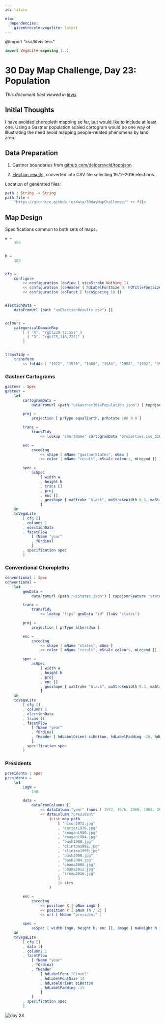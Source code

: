```yaml
---
id: litvis

elm:
  dependencies:
    gicentre/elm-vegalite: latest
---
```


@import "css/litvis.less"

```elm {l=hidden}
import VegaLite exposing (..)
```

# 30 Day Map Challenge, Day 23: Population

_This document best viewed in [litvis](https://github.com/gicentre/litvis)_

## Initial Thoughts

I have avoided choropleth mapping so far, but would like to include at least one. Using a Gastner population scaled cartogram would be one way of illustrating the need avoid mapping people-related phenomena by land area.

## Data Preparation

1. Gastner boundaries from [github.com/deldersveld/topojson](https://github.com/deldersveld/topojson)

2. [Election results](https://en.wikipedia.org/wiki/List_of_United_States_presidential_election_results_by_state), converted into CSV file selecting 1972-2016 elections.

Location of generated files:

```elm {l}
path : String -> String
path file =
    "https://gicentre.github.io/data/30dayMapChallenge/" ++ file
```

## Map Design

Specifications common to both sets of maps.

```elm {l}
w =
    300


h =
    180


cfg =
    configure
        << configuration (coView [ vicoStroke Nothing ])
        << configuration (coHeader [ hdLabelFontSize 0, hdTitleFontSize 0 ])
        << configuration (coFacet [ facoSpacing 10 ])


electionData =
    dataFromUrl (path "usElectionResults.csv") []


colours =
    categoricalDomainMap
        [ ( "R", "rgb(220,72,55)" )
        , ( "D", "rgb(75,116,227)" )
        ]


transTidy =
    transform
        << foldAs [ "1972", "1976", "1980", "1984", "1988", "1992", "1996", "2000", "2004", "2008", "2012", "2016" ] "year" "result"
```

### Gastner Cartograms

```elm {l v interactive}
gastner : Spec
gastner =
    let
        cartogramData =
            dataFromUrl (path "usGastner2014Population.json") [ topojsonFeature "carto" ]

        proj =
            projection [ prType equalEarth, prRotate 100 0 0 ]

        trans =
            transTidy
                << lookup "shortName" cartogramData "properties.iso_3166_2" (luAs "gastnerStates")

        enc =
            encoding
                << shape [ mName "gastnerStates", mGeo ]
                << color [ mName "result", mScale colours, mLegend [] ]

        spec =
            asSpec
                [ width w
                , height h
                , trans []
                , proj
                , enc []
                , geoshape [ maStroke "black", maStrokeWidth 0.3, maStrokeOpacity 0.5 ]
                ]
    in
    toVegaLite
        [ cfg []
        , columns 1
        , electionData
        , facetFlow
            [ fName "year"
            , fOrdinal
            ]
        , specification spec
        ]
```

### Conventional Choropleths

```elm {v}
conventional : Spec
conventional =
    let
        geoData =
            dataFromUrl (path "usStates.json") [ topojsonFeature "states" ]

        trans =
            transTidy
                << lookup "fips" geoData "id" (luAs "states")

        proj =
            projection [ prType albersUsa ]

        enc =
            encoding
                << shape [ mName "states", mGeo ]
                << color [ mName "result", mScale colours, mLegend [] ]

        spec =
            asSpec
                [ width w
                , height h
                , proj
                , enc []
                , geoshape [ maStroke "black", maStrokeWidth 0.3, maStrokeOpacity 0.5 ]
                ]
    in
    toVegaLite
        [ cfg []
        , columns 1
        , electionData
        , trans []
        , facetFlow
            [ fName "year"
            , fOrdinal
            , fHeader [ hdLabelOrient siBottom, hdLabelPadding -20, hdLabelAlign haLeft ]
            ]
        , specification spec
        ]
```

### Presidents

```elm {v}
presidents : Spec
presidents =
    let
        imgW =
            100

        data =
            dataFromColumns []
                << dataColumn "year" (nums [ 1972, 1976, 1980, 1984, 1988, 1992, 1996, 2000, 2004, 2008, 2012, 2016 ])
                << dataColumn "president"
                    (List.map path
                        [ "nixon1972.jpg"
                        , "carter1976.jpg"
                        , "reagan1980.jpg"
                        , "reagan1984.jpg"
                        , "bush1988.jpg"
                        , "clinton1992.jpg"
                        , "clinton1996.jpg"
                        , "bush2000.jpg"
                        , "bush2004.jpg"
                        , "obama2008.jpg"
                        , "obama2012.jpg"
                        , "trump2016.jpg"
                        ]
                        |> strs
                    )

        enc =
            encoding
                << position X [ pNum imgW ]
                << position Y [ pNum (h / 2) ]
                << url [ hName "president" ]

        spec =
            asSpec [ width imgW, height h, enc [], image [ maHeight h ] ]
    in
    toVegaLite
        [ cfg []
        , data []
        , columns 1
        , facetFlow
            [ fName "year"
            , fOrdinal
            , fHeader
                [ hdLabelFont "Cinzel"
                , hdLabelFontSize 14
                , hdLabelOrient siBottom
                , hdLabelPadding -15
                ]
            ]
        , specification spec
        ]
```

![day 23](images/day23.jpg)
